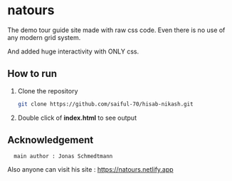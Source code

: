 # natours
<p> The demo tour guide site made with raw css code. Even there is no use of any modern grid system. </p>

<p> And added huge interactivity with ONLY css. </p>

## How to run 
1. Clone the repository

    ```sh
    git clone https://github.com/saiful-70/hisab-nikash.git
    ```

2. Double click of __index.html__ to see output

## Acknowledgement
      main author : Jonas Schmedtmann
Also anyone can visit his site : https://natours.netlify.app
